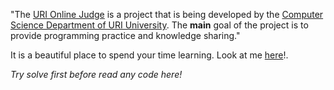 "The [URI Online Judge] is a project that is being developed by the [Computer Science Department of URI University]. The __main__ goal of the project is to provide programming practice and knowledge sharing."


It is a beautiful place to spend your time learning. Look at me [here]!.

_Try solve first before read any code here!_


[URI Online Judge]: https://www.urionlinejudge.com.br/judge/login
[here]: https://www.urionlinejudge.com.br/judge/pt/profile/18554
[Computer Science Department of URI University]: http://www.cs.uri.edu/
